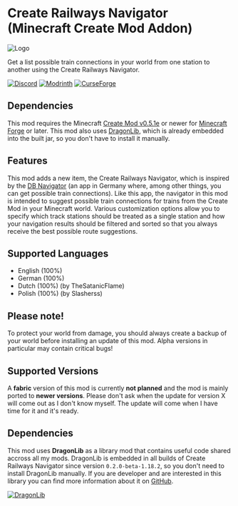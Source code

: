 # Create Railways Navigator (Minecraft Create Mod Addon)
![Logo](https://github.com/MisterJulsen/Create-Train-Navigator/blob/1.18.2-Multiloader/icon_256px.png)

Get a list possible train connections in your world from one station to another using the Create Railways Navigator.

[![Discord](https://i.imgur.com/YnDoeHs.png)](https://discord.gg/AeSbNgvc7f)
[![Modrinth](https://i.imgur.com/uLIB4gb.png)](https://modrinth.com/mod/create-railways-navigator)
[![CurseForge](https://i.imgur.com/XZYlGVF.png)](https://www.curseforge.com/minecraft/mc-mods/create-railways-navigator)

## Dependencies
This mod requires the Minecraft [Create Mod v0.5.1e](https://www.curseforge.com/minecraft/mc-mods/create) or newer for [Minecraft Forge](https://files.minecraftforge.net) or later. This mod also uses [DragonLib](https://www.curseforge.com/minecraft/mc-mods/dragonlib), which is already embedded into the built jar, so you don't have to install it manually.

## Features
This mod adds a new item, the Create Railways Navigator, which is inspired by the [DB Navigator](https://de.wikipedia.org/wiki/DB_Navigator) (an app in Germany where, among other things, you can get possible train connections). Like this app, the navigator in this mod is intended to suggest possible train connections for trains from the Create Mod in your Minecraft world. Various customization options allow you to specify which track stations should be treated as a single station and how your navigation results should be filtered and sorted so that you always receive the best possible route suggestions.

## Supported Languages
- English (100%)
- German (100%)
- Dutch (100%) (by TheSatanicFlame)
- Polish (100%) (by Slasherss)

## **Please note!**
To protect your world from damage, you should always create a backup of your world before installing an update of this mod. Alpha versions in particular may contain critical bugs!

## **Supported Versions**
A **fabric** version of this mod is currently **not planned** and the mod is mainly ported to **newer versions**. Please don't ask when the update for version X will come out as I don't know myself. The update will come when I have time for it and it's ready.

## **Dependencies**
This mod uses **DragonLib** as a library mod that contains useful code shared accross all my mods. DragonLib is embedded in all builds of Create Railways Navigator since version `0.2.0-beta-1.18.2`, so you don't need to install DragonLib manually. If you are developer and are interested in this library you can find more information about it on [GitHub](https://github.com/MisterJulsen/MC-DragonLib "DragonLib on GitHub").

[![DragonLib](https://i.imgur.com/4d8BF5J.png)](https://github.com/MisterJulsen/MC-DragonLib "DragonLib on GitHub")

